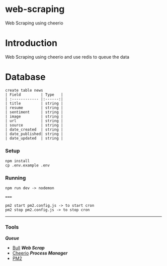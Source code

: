 # web-scraping
Web Scraping using cheerio

# Introduction
Web Scraping using cheerio and use redis to queue the data

# Database
```
create table news 
| Field         | Type   |
| :------------ |:------:|
| title         | string |
| resume        | string |
| sentiment     | string |
| image         | string |
| url           | string |
| source        | string |
| date_created  | string |
| date_published| string |
| date_updated  | string |
```

### Setup
```hash
npm install
cp .env.example .env

```
### Running
```
npm run dev -> nodemon

===

pm2 start pm2.config.js -> to start cron
pm2 stop pm2.config.js -> to stop cron
```
---

### Tools
***Queue***
- [Bull](https://github.com/OptimalBits/bull)
***Web Scrap***
- [Cheerio](https://cheerio.js.org/)
***Process Manager***
- [PM2](https://pm2.keymetrics.io/)
